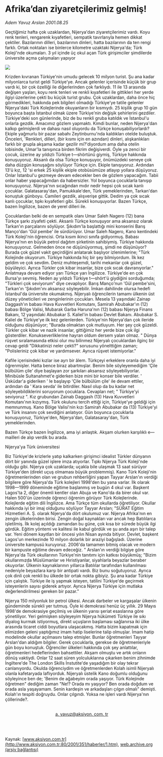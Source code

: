 # Afrika’dan ziyaretçilerimiz gelmiş!

*Adem Yavuz Arslan 2001.08.25*

<div>
 <p class="spot">
  Geçtiğimiz hafta çok uzaklardan, Nijerya'dan  ziyaretçilerimiz vardı. Koyu renk tenleri, rengarenk  kıyafetleri, sempatik tavırlarıyla hemen dikkat çektiler.  Bazılarının dilleri, bazılarının dinleri, hatta bazılarının da  ten rengi farklı. Ortak noktaları ise binlerce kilometre uzaktaki Nijerya'da; Türk Koleji'nde okumaları. 3 yıl  içinde üç okul açan Türk girişimciler şimdilerde üniversite  açma çalışmaları yapıyor
 </p>
 <p class="metin">
 </p>
 <img border="0" src="/web/20020429234021im_/http://www.aksiyon.com.tr/2001/351/resimler/afrika.jpg"/>
 <p class="metin">
  Krizden kıvranan Türkiye'nin umudu gelecek 10 milyon turist. Şu ana kadar milyonlarca turist geldi Türkiye'ye. Ancak gelenler içerisinde küçük bir grup vardı ki, bir çok özelliği ile diğerlerinden çok farklıydı. 11 ile 13 arasında değişen yaşları, koyu renk tenleri ve renkli kıyafetleri ile gittikleri her yerde ilgiyi üzerlerine çekti bu küçük turist grubu. Çok uzaklardan, daha önce hiç görmedikleri, hakkında pek bilgileri olmadığı Türkiye'ye tatile gelenler Nijerya'daki Türk Kolejlerinde okuyanların bir kısmıydı. 25 kişilik grup 10 gün boyunca başta İstanbul olmak üzere Türkiye'nin değişik şehirlerini gezdiler. Türkiye'deki son günlerinde, biz de bu renkli gruba katıldık ve İstanbul'u onlarla gezdik. Amacımız gözlem yapmaktı. Kimdi bunlar, neden Nijerya'dan kalkıp gelmişlerdi ve dahası nasıl oluyordu da Türkçe konuşabiliyorlardı? Ekiple yağmurlu bir pazar sabahı Zeytinburnu'nda kaldıkları otelde buluştuk. Önceleri, 'Renkleri, dilleri, (bir kısmı için en azından) dinleri, alışkanlıkları farklı bir grupla akşama kadar gezilir mi?'diyordum ama daha otelin lobisinde, Umar'la tanışınca birden fikrim değişiverdi. Öyle ya zenci bir çocuk, üzerine ay yıldızlı Türkiye t—shörtünü giymiş, Türkiye hakkında konuşuyoruz. Aksanlı da olsa Türkçe konuşuyor, önümüzdeki seneye çok daha düzgün konuşağını söylüyor Türkçe için. Ekiple tanışıyoruz. Ardından 13'ü kız, 12 'si erkek 25 kişilik ekiple otobüsümüze atlayıp yollara düşüyoruz. Onlar İstanbul'u gezmeye devam edecekler ben de gözlem yapacağım. Tabii onlar haber yapacağımdan da habersizler. Yol boyunca çocuklarla tanışıp konuşuyoruz. Nijerya'nın sıcağından mıdır nedir hepsi çok sıcak kanlı çocuklar. Galatasaray'dan, Pamukkale'den, Türk yemeklerinden, Tarkan'dan konuştuk günboyu. Camileri gezdik, alışverişe gittik. Dedim ya çok sıcak kanlı çocuklar, tıpkı kıyafetleri gibi. Sürekli konuşuyorlar. Bazen Türkçe, bazen İngilizce, bazen de yerel dilleri ile.
 </p>
 <p class="metin">
  Çocuklardan belki de en sempatik olanı Umar Saleh Nagero (12) bana Türkçe şarkı ziyafeti çekti. Aksanlı Türkçe konuşuyor ama aksansız olarak Tarkan'ın parçalarını söylüyor. Şıkıdım'la başlattığı mini konserini Barış Manço'dan 'Gül pembe' ile sürdürüyor. Umar Saleh Nagero, Kano kentindeki Türk Koleji'nin öğrencisi. Orta kısım ikinci sınıfa gidiyormuş. Babası Nijerya'nın en büyük petrol dağıtım şirketinin sahibiymiş. Türkiye hakkında konuşuyoruz. Gelmeden önce ne düşünüyormuş, şimdi ne düşünüyor? Burada çok güzel vakit geçirdiğini anlatarak başlıyor izlenimlerine; "Türk Kolejinde okuyorum. Türkiye hakkında hiç bir şey bilmiyordum. İlk kez geldim ve çok sevdim. Deniz muhteşemdi, tarihi mekanlar çok güzel, büyüleyici. Ayrıca Türkler çok kibar insanlar, bize çok sıcak davranıyorlar." Anlatmaya devam ediyor yarı Türkçe yarı İngilizce. Türkiye'de en çok Bursa'yı sevmiş. Neden ay yıldızlı Türkiye t—shört'ü giydiğini sorduğumda; "Türkleri çok seviyorum" diye cevaplıyor. Barış Manço'nun 'Gül pembe'sini, Tarkan'ın 'Şıkıdım'ını aksansız söyleyebilir. İmkan dahilinde olursa hedefi İstanbul'da üniversite okumakmış. Nijeryalı öğrencilerin tamamı ülkenin üst düzey yöneticileri ve zenginlerinin çocukları. Mesela 13 yaşındaki Zainap Daggash'ın babası Hava Kuvvetleri Komutanı, Samirah Abubakar'ın (12) babası Bölge Valisi, Mubarak Garba Haruna'nın (12) babası Nijerya Finans Bakanı, 12 yaşındaki Abubakar S. Kaliel'in babası Devlet Bakanı. Abubakar S. Kaliel de Türkiye'ye ilk kez gelenlerden. Türkiye'nin Nijerya'dan çok ileride olduğunu düşünüyor; "Burada olmaktan çok mutluyum. Her şey çok güzeldi. Türkler çok kibar ve nazik insanlar, gittiğimiz her yerde bize çok ilgi gösterdiler. Konukseverliklerine hayran oldum dersem yalan olmaz. " Dünya rüşvet sıralamasında etkisi olur mu bilinmez Nijeryalı çocuklardan ilginç bir cevap geldi "Dikkatinizi neler çekti?" sorusunu yönelttiğim zaman; "Polisleriniz çok kibar ve yardımsever. Ayrıca rüşvet istemiyorlar."
 </p>
 <p class="metin">
  Kafile içerisindeki kızlar ise ayrı bir âlem. Türkçeyi erkeklere oranla daha iyi öğrenmişler. Hatta bence biraz abartmışlar. Benim bile söyleyemediğim 'Çile bülbülüm çile' diye başlayan zor şarkıları aksansız söyleyebiliyorlar. Minibüsle Sultanahmet'e giderken bize mini bir konser bile verdiler. ' Üsküdar'a gideriken ' le başlayıp 'Çile bülbülüm çile' ile devam ettiler, ardından da ' Kara sevda' ile bitirdiler. Nasıl olup da bu kadar net söyleyebildiklerini soruyorum çocuklara. Cevapları net; " Türkiye'yi seviyoruz ". Kız grubundan Zainab Daggash (13) Hava Kuvvetleri Komutanı'nın kızıymış. Türk okulunu tercih ettiği için, Türkiye'ye geldiği için memnunmuş. Kano Bölge Valisi'nin kızı Samirah Abubakar da (13) Türkiye'yi ve Türk insanını çok sevdiğini anlatıyor. Gün boyunca çocuklarla konuşuyoruz, Türkiye'den, Nijerya'dan, Galatasaray'dan, Türk yemeklerinden.
 </p>
 <p class="metin">
  Bazen Türkçe bazen İngilizce, ama iyi anlaştık. Akşam olurken karşılıklı e—mailleri de alıp verdik bu arada.
 </p>
 <p class="metin">
  Nijerya'ya Türk üniversitesi
 </p>
 <p class="metin">
  Biz Türkiye'de krizlerle yatıp kalkarken girişimci idealist Türkler dünyanın dört bir yanında güzel işlere imza atıyorlar. Tıpkı Nijerya Türk Koleji'nde olduğu gibi. Nijerya çok uzaklarda; uçakla bile ulaşmak 13 saat sürüyor Türkiye'den (direkt uçuş olmaması büyük problemmiş). Kano Türk Koleji'nin öğretmenlerinden olan ve grubun rehberliğini yapan Tayyar Arslan'ın verdiği bilgilere göre Nijerya'da Türk kolejleri 1998'den bu yana varlar. İlk olarak 1998—1999 döneminde eğitime başlanmış ve bugün 4 okul var. Başkent Lagos'ta 2, diğer önemli kentler olan Abuja ve Kano'da da birer okul var. Halen 500'ün üzerinde öğrenci öğrenim görüyor Türk Kolejlerinde. Kolejlerde eğitim dili İngilizce. Ama Türkçe tüm okullarda öğretiliyor. Okullar hakkında iyi bir imaj olduğunu söylüyor Tayyar Arslan; "SÜRAT Eğitim Hizmetleri A. Ş. olarak Nijerya'da dört okulumuz var. Nijerya Afrika'nın en zengin ülkelerinden birisi. Zengin doğal kaynakları var ancak hep Batılılarca işletilmiş. İlk kolej açıldığı zamandan bu güne, çok kısa bir sürede büyük ilgi gördük. Eğitim yöntemi ve kalitesi ile kabul gördük ve şu anda aşırı bir talep var. Yeni dönem kayıtları bir öncesi yılın Nisan ayında bitiyor. Devlet, başkent Lagos'un merkezinde 10 milyon dolarlık bir araziyi bağışladı. Üzerine üniversite kampusü kuruyoruz. 2006'da tamamen bitmiş olacak ve modern bir kampuste eğitime devam edeceğiz. " Arslan'ın verdiği bilgiye göre Nijerya'da Türk okullarının Türkiye'nin tanıtımı için katkısı büyükmüş; "Bizim okullarımızda Müslümanlar ve Hıristiyanlar, siyahlarla beyazlar beraber okuyorlar. Ülkenin kaynaklarının yıllarca Batılılar tarafından kullanılması nedeniyle beyazlara karşı bir antipati vardı. Biz bunu soğutuyoruz. Ayrıca çok dinli çok renkli bu ülkede bir ortak nokta gibiyiz. Şu ana kadar Türkiye için çalıştık. Türkiye ile iş yapmak isteyen, tatilini Türkiye'de geçirmek isteyenlerin sayısı giderek artıyor. Ayrıca Nijerya Türkiye için mutlaka değerlendirilmesi gereken bir pazar."
 </p>
 <p class="metin">
  Nijerya 150 milyonluk bir petrol ülkesi. Ancak darbeler ve kargaşalar ülkenin gündeminde sürekli yer tutmuş. Öyle ki demokrasi henüz üç yıllık. 29 Mayıs 1998'de demokrasiye geçilmiş ve ülkenin yarısı şeriat esaslarına göre yönetiliyor. Yeri gelmişken söyleyeyim Nijerya hükümeti Türkiye ile sıkı diyalog kurmak istiyormuş, direkt uçuşların başlaması sağlanırsa iki ülke arasında ticaret ciddi boyutlara ulaşacakmış. Hatta bizim kapatmak için elimizden geleni yaptığımız imam hatip liselerine talip olmuşlar. İmam hatip modelinde okullar açılmasını talep etmişler. Bunlar öğretmenleri Tayyar Arslan'dan aldığım bilgiler. Gerek çocuklarla, gerekse de öğretmenleriyle gün boyu konuştuk. Öğrenciler ülkeleri hakkında çok şey anlattılar, öğretmenleri hedeflerinden bahsettiler. Akşam olmuştu ve artık onların dönüş vaktiydi. Onlar 12 saat süren yolculuklarına çıkarken benim zihnimde İngiltere'de The London Skills İnstutite'de yaşadığım bir olay tekrar canlanıyordu. Okulda öğrenciydim ve öğretmenlerden Kolah isimli Nijeryalı olanla kafetaryada laflıyorduk. Nijeryalı üstelik Kano doğumlu olduğunu söyleyince ben de; 'Benim de ağabeyim orada yaşıyor. Türk Kolejinde öğretmen" dediğim zaman "Ne!? Orada mı yaşıyor? Ben orada doğdum ve orada asla yaşayamam. Senin kardeşin ve arkadaşları çılgın olmalı" demişti. Kolah'ın tespiti doğruydu. Onlar çılgındı. Yoksa ne işleri vardı Nijerya'nın çöllerinde?.
 </p>
 <br/>
 <center>
  <a class="anaorta" href="http://web.archive.org/web/20020429234021/mailto:a. yavuz@aksiyon. com. tr">
   a. yavuz@aksiyon. com. tr
  </a>
 </center>
 <br/>
 <br/>
 <br/>
</div>

Kaynak: [www.aksiyon.com.tr](http://www.aksiyon.com.tr:80/2001/351/haberler/1.htm), [web.archive.org (arşiv bağlantısı)](http://web.archive.org/web/20020429234021/http://www.aksiyon.com.tr:80/2001/351/haberler/1.htm)
